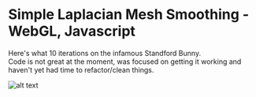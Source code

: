 # Simple Laplacian Mesh Smoothing - WebGL, Javascript

Here's what 10 iterations on the infamous Standford Bunny.  
Code is not great at the moment, was focused on getting it working and haven't yet had time to refactor/clean things.

![alt text](https://github.com/jakelange/WebGL-LaplacianSmoothing/raw/master/BeforeAfter.jpg "Laplacian Smoothing")
